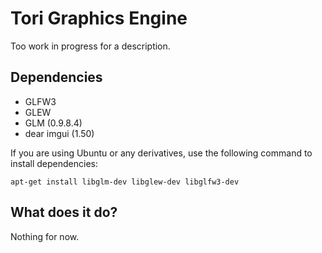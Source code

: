 # Tori Graphics Engine

Too work in progress for a description.

## Dependencies
- GLFW3
- GLEW
- GLM (0.9.8.4)
- dear imgui (1.50)

If you are using Ubuntu or any derivatives, use the following command to install dependencies:

```
apt-get install libglm-dev libglew-dev libglfw3-dev
```

## What does it do?
Nothing for now.
